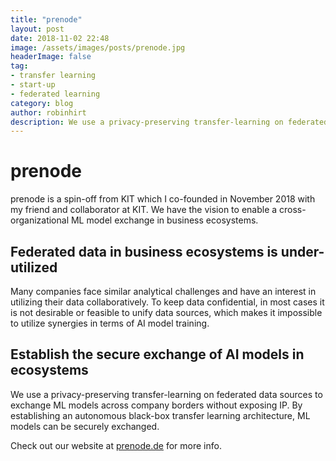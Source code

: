 ```yaml
---
title: "prenode"
layout: post
date: 2018-11-02 22:48
image: /assets/images/posts/prenode.jpg
headerImage: false
tag:
- transfer learning
- start-up
- federated learning
category: blog
author: robinhirt
description: We use a privacy-preserving transfer-learning on federated data sources to exchange AI models across company borders without exposing IP.
---
```


# prenode

prenode is a spin-off from KIT which I co-founded in November 2018 with my friend and collaborator at KIT. We have the vision to enable a cross-organizational ML model exchange in business ecosystems.

## Federated data in business ecosystems is under-utilized

Many companies face similar analytical challenges and have an interest in utilizing their data collaboratively. To keep data confidential, in most cases it is not desirable or feasible to unify data sources, which makes it impossible to utilize synergies in terms of AI model training.


## Establish the secure exchange of AI models in ecosystems

We use a privacy-preserving transfer-learning on federated data sources to exchange ML models across company borders without exposing IP. By establishing an autonomous black-box transfer learning architecture, ML models can be securely exchanged.


Check out our website at <a href="http://www.prenode.de" target="_blank">prenode.de</a> for more info.

